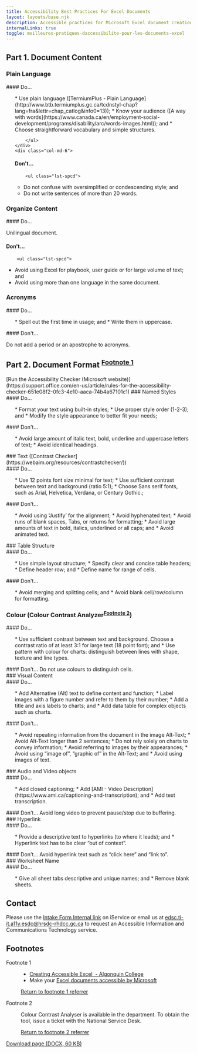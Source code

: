 ```yaml
---
title: Accessibility Best Practices For Excel Documents
layout: layouts/base.njk
description: Accessible practices for Microsoft Excel document creation.
internalLinks: true
toggle: meilleures-pratiques-daccessibilite-pour-les-documents-excel
---
```


## Part 1. Document Content

### Plain Language

<div class="row">
    <div class="col-md-6">
#### Do...
        <ul class="lst-spcd">
*   Use plain language ([TermiumPlus - Plain Language](http://www.btb.termiumplus.gc.ca/tcdnstyl-chap?lang=fra&lettr=chap_catlog&info0=13));
*   Know your audience ([A way with words](https://www.canada.ca/en/employment-social-development/programs/disability/arc/words-images.html)); and
*   Choose straightforward vocabulary and simple structures.

        </ul>
    </div>
    <div class="col-md-6">

#### Don't...

        <ul class="lst-spcd">

- Do not confuse with oversimplified or condescending style; and
- Do not write sentences of more than 20 words.
</ul>
</div>
</div>

### Organize Content

<div class="row">
    <div class="col-md-6">
    #### Do...

Unilingual document.

</div>
<div class="col-md-6">

#### Don't...

        <ul class="lst-spcd">

- Avoid using Excel for playbook, user guide or for large volume of text; and
- Avoid using more than one language in the same document.
</ul>
</div>
</div>

### Acronyms

<div class="row">
    <div class="col-md-6">
#### Do...
        <ul class="lst-spcd">
*   Spell out the first time in usage; and
*   Write them in uppercase.
        </ul>
    </div>
    <div class="col-md-6">
#### Don't...

Do not add a period or an apostrophe to acronyms.

</div>

</div>
<h2>Part 2. Document Format <sup id="fn1-rf"><a
    class="fn-lnk" href="#fn1"><span class="wb-inv">Footnote </span>1</a></sup></h2>
[Run the Accessibility Checker (Microsoft website)](https://support.office.com/en-us/article/rules-for-the-accessibility-checker-651e08f2-0fc3-4e10-aaca-74b4a67101c1)
### Named Styles
<div class="row">
    <div class="col-md-6">
#### Do...
        <ul class="lst-spcd">
*   Format your text using built-in styles;
*   Use proper style order (1-2-3); and
*   Modify the style appearance to better fit your needs;
</ul>
    </div>
    <div class="col-md-6">
#### Don't...
        <ul class="lst-spcd">
*   Avoid large amount of italic text, bold, underline and uppercase letters of text;
*   Avoid identical headings.</ul>
    </div>
</div>
### Text ([Contrast Checker](https://webaim.org/resources/contrastchecker/))
<div class="row">
    <div class="col-md-6">
#### Do...
        <ul class="lst-spcd">
*   Use 12 points font size minimal for text;
*   Use sufficient contrast between text and background (ratio 5:1);
*   Choose Sans serif fonts, such as Arial, Helvetica, Verdana, or Century Gothic.;
        </ul>
    </div>
    <div class="col-md-6">
#### Don't...
        <ul class="lst-spcd">
*   Avoid using ‘Justify’ for the alignment;
*   Avoid hyphenated text;
*   Avoid runs of blank spaces, Tabs, or returns for formatting;
*   Avoid large amounts of text in bold, italics, underlined or all caps; and
*   Avoid animated text.
        </ul>
    </div>
</div>
### Table Structure
<div class="row">
    <div class="col-md-6">
#### Do...
        <ul class="lst-spcd">
*   Use simple layout structure;
*   Specify clear and concise table headers;
*   Define header row; and
*   Define name for range of cells.
        </ul>
    </div>
    <div class="col-md-6">
#### Don't...
        <ul class="lst-spcd">
*   Avoid merging and splitting cells; and
*   Avoid blank cell/row/column for formatting.
        </ul>
    </div>
</div>
<h3>Colour (Colour Contrast Analyzer<sup id="fn2-rf"><a
    class="fn-lnk" href="#fn2"><span class="wb-inv">Footnote </span>2</a></sup>)
</h3>
<div class="row">
    <div class="col-md-6">
#### Do...
        <ul class="lst-spcd">
*   Use sufficient contrast between text and background. Choose a contrast ratio of at least 3:1 for large text (18 point font); and
*   Use pattern with colour for charts: distinguish between lines with shape, texture and line types.
        </ul>
    </div>
    <div class="col-md-6">
#### Don't...
Do not use colours to distinguish cells.
    </div>
</div>
### Visual Content
<div class="row">
    <div class="col-md-6">
#### Do...
        <ul class="lst-spcd">
*   Add Alternative (Alt) text to define content and function;
*   Label images with a figure number and refer to them by their number;
*   Add a title and axis labels to charts; and
*   Add data table for complex objects such as charts.
        </ul>
    </div>
    <div class="col-md-6">
#### Don't...
        <ul class="lst-spcd">
*   Avoid repeating information from the document in the image Alt-Text;
*   Avoid Alt-Text longer than 2 sentences;
*   Do not rely solely on charts to convey information;
*   Avoid referring to images by their appearances;
*   Avoid using “image of”, “graphic of” in the Alt-Text; and
*   Avoid using images of text.
        </ul>
    </div>
</div>
### Audio and Video objects
</h3>
<div class="row">
    <div class="col-md-6">
#### Do...
        <ul class="lst-spcd">
*   Add closed captioning;
*   Add [AMI - Video Description](https://www.ami.ca/captioning-and-transcription); and
*   Add text transcription.
        </ul>
    </div>
    <div class="col-md-6">
#### Don't...
Avoid long video to prevent pause/stop due to buffering.
    </div>
</div>
### Hyperlink
<div class="row">
    <div class="col-md-6">
#### Do...
        <ul class="lst-spcd">
*   Provide a descriptive text to hyperlinks (to where it leads); and
*   Hyperlink text has to be clear “out of context”.
        </ul>
    </div>
    <div class="col-md-6">
#### Don't...
Avoid hyperlink text such as “click here” and “link to”.
    </div>
</div>
### Worksheet Name
<div class="row">
    <div class="col-md-6">
#### Do...
        <ul class="lst-spcd">
*   Give all sheet tabs descriptive and unique names; and
*   Remove blank sheets.</ul>
    </div>

</div>

## Contact

<p>Please use the <a href="http://iservice.prv/eng/imit/A11Y/intake.shtml">Intake Form  <i class="fas fa-external-link-square-alt"></i><span class="wb-inv"> Internal link</span></a> on iService or email us at <a href="mailto:edsc.ti-it.a11y.esdc@hrsdc-rhdcc.gc.ca">edsc.ti-it.a11y.esdc@hrsdc-rhdcc.gc.ca</a> to request an Accessible Information and Communications Technology service.</p>
<aside class="wb-fnote" role="note">
    <h2 id="fn">Footnotes</h2>
    <dl>
        <dt>Footnote 1</dt>
        <dd id="fn1">
            <ul>
                <li><a href="https://www.algonquincollege.com/accessibility-resources/accessible-education-tools/creating-accessible-documents/">Creating Accessible Excel&nbsp; - Algonquin College</a></li>
                <li>Make your <a href="https://support.office.com/en-us/article/make-your-excel-documents-accessible-to-people-with-disabilities-6cc05fc5-1314-48b5-8eb3-683e49b3e593">Excel documents accessible by Microsoft</a></li>
                </ul>
            <p class="fn-rtn"><a href="#fn1-rf"><span class="wb-inv">Return to footnote </span>1<span
                        class="wb-inv"> referrer</span></a></p>
        </dd>
        <dt>Footnote 2</dt>
        <dd id="fn2">
            <p>Colour Contrast Analyser is available in the department. To obtain the tool, issue a ticket with the National Service Desk.</p>
            <p class="fn-rtn"><a href="#fn2-rf"><span class="wb-inv">Return to footnote </span>2<span
                        class="wb-inv"> referrer</span></a></p>
        </dd>
    </dl>
</aside>
<p><a class="btn btn-primary" href="../../../docs/Accessibility_Best_Practices_for_Excel_Documents_EN.docx" role="button">Download page (DOCX, 60 KB)</a></p>
